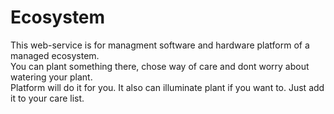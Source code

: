 # Ecosystem

This web-service is for managment software and hardware platform of a managed ecosystem.  
You can plant something there, chose way of care and dont worry about watering your plant.  
Platform will do it for you. It also can illuminate plant if you want to. Just add it to your care list.  

